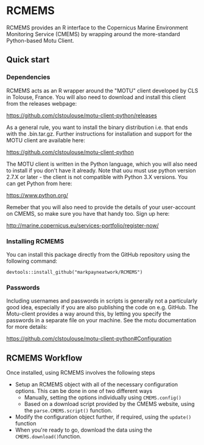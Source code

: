 # RCMEMS
RCMEMS provides an R interface to the Copernicus Marine Environment Monitoring Service (CMEMS) by wrapping around the more-standard Python-based Motu Client.

## Quick start

### Dependencies
RCMEMS acts as an R wrapper around the "MOTU" client developed by CLS in Tolouse, France. You will also need to download and install this client from the releases webpage:

https://github.com/clstoulouse/motu-client-python/releases

As a general rule, you want to install the binary distribution i.e. that ends with the .bin.tar.gz. Further instructions for installation and support for the MOTU client are available here:

https://github.com/clstoulouse/motu-client-python

The MOTU client is written in the Python language, which you will also need to install if you don't have it already. Note that uou must use python version 2.7.X or later  - the client  is not compatible with Python 3.X versions. You can get Python from here:

https://www.python.org/

Remeber that you will also need to provide the details of your user-account on CMEMS, so make sure you have that handy too. Sign up here: 

http://marine.copernicus.eu/services-portfolio/register-now/

### Installing RCMEMS

You can install this package directly from the GitHub repository using the following command:

```{R}
devtools::install_github("markpayneatwork/RCMEMS")
```
### Passwords

Including usernames and passwords in scripts is generally not a particularly good idea, especially if you are also publishing the code on e.g. GitHub. The Motu-client provides a way around this, by letting you specify the passwords in a separate file on your machine. See the motu documentation for more details:

https://github.com/clstoulouse/motu-client-python#Configuration


## RCMEMS Workflow

Once installed, using RCMEMS involves the following steps

* Setup an RCMEMS object with all of the necessary configuration options. This can be done in one of two different ways
    + Manually, setting the options individually using `CMEMS.config()`
    + Based on a download script provided by the CMEMS website, using the `parse.CMEMS.script()` function.
* Modify the configuration object further, if required, using the `update()` function
* When you're ready to go, download the data using the `CMEMS.download()`function.

